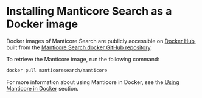 # Installing Manticore Search as a Docker image

Docker images of Manticore Search are publicly accessible on [Docker Hub](https://hub.docker.com/r/manticoresearch/manticore/), built from the [Manticore Search docker GitHub repository](https://github.com/manticoresoftware/docker).

To retrieve the Manticore image, run the following command:

```bash
docker pull manticoresearch/manticore
```

For more information about using Manticore in Docker, see the [Using Manticore in Docker](../Starting_the_server/Docker.md) section.

<!-- proofread -->